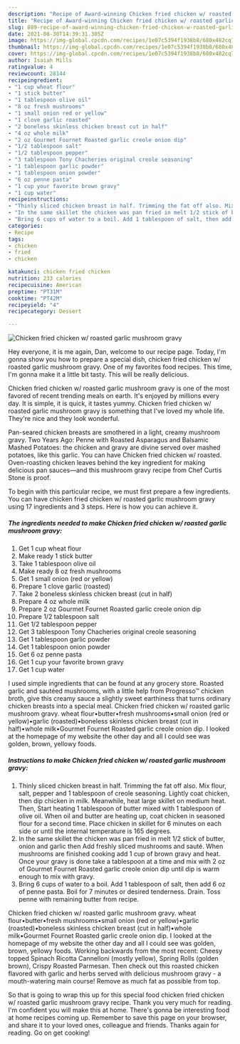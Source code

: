 ```yaml
---
description: "Recipe of Award-winning Chicken fried chicken w/ roasted garlic mushroom gravy"
title: "Recipe of Award-winning Chicken fried chicken w/ roasted garlic mushroom gravy"
slug: 889-recipe-of-award-winning-chicken-fried-chicken-w-roasted-garlic-mushroom-gravy
date: 2021-08-30T14:39:31.305Z
image: https://img-global.cpcdn.com/recipes/1e07c5394f1938b8/680x482cq70/chicken-fried-chicken-w-roasted-garlic-mushroom-gravy-recipe-main-photo.jpg
thumbnail: https://img-global.cpcdn.com/recipes/1e07c5394f1938b8/680x482cq70/chicken-fried-chicken-w-roasted-garlic-mushroom-gravy-recipe-main-photo.jpg
cover: https://img-global.cpcdn.com/recipes/1e07c5394f1938b8/680x482cq70/chicken-fried-chicken-w-roasted-garlic-mushroom-gravy-recipe-main-photo.jpg
author: Isaiah Mills
ratingvalue: 4
reviewcount: 28144
recipeingredient:
- "1 cup wheat flour"
- "1 stick butter"
- "1 tablespoon olive oil"
- "8 oz fresh mushrooms"
- "1 small onion red or yellow"
- "1 clove garlic roasted"
- "2 boneless skinless chicken breast cut in half"
- "4 oz whole milk"
- "2 oz Gourmet Fournet Roasted garlic creole onion dip"
- "1/2 tablespoon salt"
- "1/2 tablespoon pepper"
- "3 tablespoon Tony Chacheries original creole seasoning"
- "1 tablespoon garlic powder"
- "1 tablespoon onion powder"
- "6 oz penne pasta"
- "1 cup your favorite brown gravy"
- "1 cup water"
recipeinstructions:
- "Thinly sliced chicken breast in half. Trimming the fat off also. Mix flour, salt, pepper and 1 tablespoon of creole seasoning. Lightly coat chicken, then dip chicken in milk. Meanwhile, heat large skillet on medium heat. Then, Start heating 1 tablespoon of butter mixed with 1 tablespoon of olive oil. When oil and butter are heating up, coat chicken in seasoned flour for a second time. Place chicken in skillet for 6 minutes on each side or until the internal temperature is 165 degrees."
- "In the same skillet the chicken was pan fried in melt 1/2 stick of butter, onion and garlic then Add freshly sliced mushrooms and sauté. When mushrooms are finished cooking add 1 cup of brown gravy and heat. Once your gravy is done take a tablespoon at a time and mix with 2 oz of Gourmet Fournet Roasted garlic creole onion dip until dip is warm enough to mix with gravy."
- "Bring 6 cups of water to a boil. Add 1 tablespoon of salt, then add 6 oz of penne pasta. Boil for 7 minutes or desired tenderness. Drain. Toss penne with remaining butter from recipe."
categories:
- Recipe
tags:
- chicken
- fried
- chicken

katakunci: chicken fried chicken 
nutrition: 233 calories
recipecuisine: American
preptime: "PT31M"
cooktime: "PT42M"
recipeyield: "4"
recipecategory: Dessert

---
```



![Chicken fried chicken w/ roasted garlic mushroom gravy](https://img-global.cpcdn.com/recipes/1e07c5394f1938b8/680x482cq70/chicken-fried-chicken-w-roasted-garlic-mushroom-gravy-recipe-main-photo.jpg)

Hey everyone, it is me again, Dan, welcome to our recipe page. Today, I'm gonna show you how to prepare a special dish, chicken fried chicken w/ roasted garlic mushroom gravy. One of my favorites food recipes. This time, I'm gonna make it a little bit tasty. This will be really delicious.

Chicken fried chicken w/ roasted garlic mushroom gravy is one of the most favored of recent trending meals on earth. It's enjoyed by millions every day. It is simple, it is quick, it tastes yummy. Chicken fried chicken w/ roasted garlic mushroom gravy is something that I've loved my whole life. They're nice and they look wonderful.

Pan-seared chicken breasts are smothered in a light, creamy mushroom gravy. Two Years Ago: Penne with Roasted Asparagus and Balsamic Mashed Potatoes: the chicken and gravy are divine served over mashed potatoes, like this garlic. You can have Chicken fried chicken w/ roasted. Oven-roasting chicken leaves behind the key ingredient for making delicious pan sauces—and this mushroom gravy recipe from Chef Curtis Stone is proof.


To begin with this particular recipe, we must first prepare a few ingredients. You can have chicken fried chicken w/ roasted garlic mushroom gravy using 17 ingredients and 3 steps. Here is how you can achieve it.

<!--inarticleads1-->

##### The ingredients needed to make Chicken fried chicken w/ roasted garlic mushroom gravy:

1. Get 1 cup wheat flour
1. Make ready 1 stick butter
1. Take 1 tablespoon olive oil
1. Make ready 8 oz fresh mushrooms
1. Get 1 small onion (red or yellow)
1. Prepare 1 clove garlic (roasted)
1. Take 2 boneless skinless chicken breast (cut in half)
1. Prepare 4 oz whole milk
1. Prepare 2 oz Gourmet Fournet Roasted garlic creole onion dip
1. Prepare 1/2 tablespoon salt
1. Get 1/2 tablespoon pepper
1. Get 3 tablespoon Tony Chacheries original creole seasoning
1. Get 1 tablespoon garlic powder
1. Get 1 tablespoon onion powder
1. Get 6 oz penne pasta
1. Get 1 cup your favorite brown gravy
1. Get 1 cup water


I used simple ingredients that can be found at any grocery store. Roasted garlic and sautéed mushrooms, with a little help from Progresso™ chicken broth, give this creamy sauce a slightly sweet earthiness that turns ordinary chicken breasts into a special meal. Chicken fried chicken w/ roasted garlic mushroom gravy. wheat flour•butter•fresh mushrooms•small onion (red or yellow)•garlic (roasted)•boneless skinless chicken breast (cut in half)•whole milk•Gourmet Fournet Roasted garlic creole onion dip. I looked at the homepage of my website the other day and all I could see was golden, brown, yellowy foods. 

<!--inarticleads2-->

##### Instructions to make Chicken fried chicken w/ roasted garlic mushroom gravy:

1. Thinly sliced chicken breast in half. Trimming the fat off also. Mix flour, salt, pepper and 1 tablespoon of creole seasoning. Lightly coat chicken, then dip chicken in milk. Meanwhile, heat large skillet on medium heat. Then, Start heating 1 tablespoon of butter mixed with 1 tablespoon of olive oil. When oil and butter are heating up, coat chicken in seasoned flour for a second time. Place chicken in skillet for 6 minutes on each side or until the internal temperature is 165 degrees.
1. In the same skillet the chicken was pan fried in melt 1/2 stick of butter, onion and garlic then Add freshly sliced mushrooms and sauté. When mushrooms are finished cooking add 1 cup of brown gravy and heat. Once your gravy is done take a tablespoon at a time and mix with 2 oz of Gourmet Fournet Roasted garlic creole onion dip until dip is warm enough to mix with gravy.
1. Bring 6 cups of water to a boil. Add 1 tablespoon of salt, then add 6 oz of penne pasta. Boil for 7 minutes or desired tenderness. Drain. Toss penne with remaining butter from recipe.


Chicken fried chicken w/ roasted garlic mushroom gravy. wheat flour•butter•fresh mushrooms•small onion (red or yellow)•garlic (roasted)•boneless skinless chicken breast (cut in half)•whole milk•Gourmet Fournet Roasted garlic creole onion dip. I looked at the homepage of my website the other day and all I could see was golden, brown, yellowy foods. Working backwards from the most recent: Cheesy topped Spinach Ricotta Cannelloni (mostly yellow), Spring Rolls (golden brown), Crispy Roasted Parmesan. Then check out this roasted chicken flavored with garlic and herbs served with delicious mushroom gravy - a mouth-watering main course! Remove as much fat as possible from top. 

So that is going to wrap this up for this special food chicken fried chicken w/ roasted garlic mushroom gravy recipe. Thank you very much for reading. I'm confident you will make this at home. There's gonna be interesting food at home recipes coming up. Remember to save this page on your browser, and share it to your loved ones, colleague and friends. Thanks again for reading. Go on get cooking!
